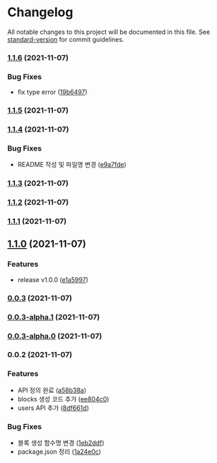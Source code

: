# Changelog

All notable changes to this project will be documented in this file. See [standard-version](https://github.com/conventional-changelog/standard-version) for commit guidelines.

### [1.1.6](https://github.com/ryum91/kakaowork-api/compare/v1.1.5...v1.1.6) (2021-11-07)


### Bug Fixes

* fix type error ([19b6497](https://github.com/ryum91/kakaowork-api/commit/19b6497afe152f930c44dbd6767da3a5ce061456))

### [1.1.5](https://github.com/ryum91/kakaowork-api/compare/v1.1.4...v1.1.5) (2021-11-07)

### [1.1.4](https://github.com/ryum91/kakaowork-api/compare/v1.1.3...v1.1.4) (2021-11-07)


### Bug Fixes

* README 작성 및 파일명 변경 ([e9a7fde](https://github.com/ryum91/kakaowork-api/commit/e9a7fdefaaddd6e36fedb0744ba31b0a7bb48c9a))

### [1.1.3](https://github.com/ryum91/kakaowork-api/compare/v1.1.2...v1.1.3) (2021-11-07)

### [1.1.2](https://github.com/ryum91/kakaowork-api/compare/v1.1.1...v1.1.2) (2021-11-07)

### [1.1.1](https://github.com/ryum91/kakaowork-api/compare/v1.1.0...v1.1.1) (2021-11-07)

## [1.1.0](https://github.com/ryum91/kakaowork-api/compare/v0.0.3...v1.1.0) (2021-11-07)


### Features

* release v1.0.0 ([e1a5997](https://github.com/ryum91/kakaowork-api/commit/e1a59977a2cfec6d6e7326c24ab1c2319f15eac4))

### [0.0.3](https://github.com/ryum91/kakaowork-api/compare/v0.0.3-alpha.1...v0.0.3) (2021-11-07)

### [0.0.3-alpha.1](https://github.com/ryum91/kakaowork-api/compare/v0.0.3-alpha.0...v0.0.3-alpha.1) (2021-11-07)

### [0.0.3-alpha.0](https://github.com/ryum91/kakaowork-api/compare/v0.0.2...v0.0.3-alpha.0) (2021-11-07)

### 0.0.2 (2021-11-07)


### Features

* API 정의 완료 ([a58b38a](https://github.com/ryum91/kakaowork-api/commit/a58b38a7a2c3f5f07a4c670ae619f7a37b8d828b))
* blocks 생성 코드 추가 ([ee804c0](https://github.com/ryum91/kakaowork-api/commit/ee804c085639c34d064cf170acb5bcaab98bff0a))
* users API 추가 ([8df661d](https://github.com/ryum91/kakaowork-api/commit/8df661d53b5545f2dea0e6915a8c8561c09d3df6))


### Bug Fixes

* 블록 생성 함수명 변경 ([1eb2ddf](https://github.com/ryum91/kakaowork-api/commit/1eb2ddf2cd3e11e312256b4c8f2fec7229ade166))
* package.json 정리 ([1a24e0c](https://github.com/ryum91/kakaowork-api/commit/1a24e0c2f5397e4272275364ff5f53936b6df5de))

